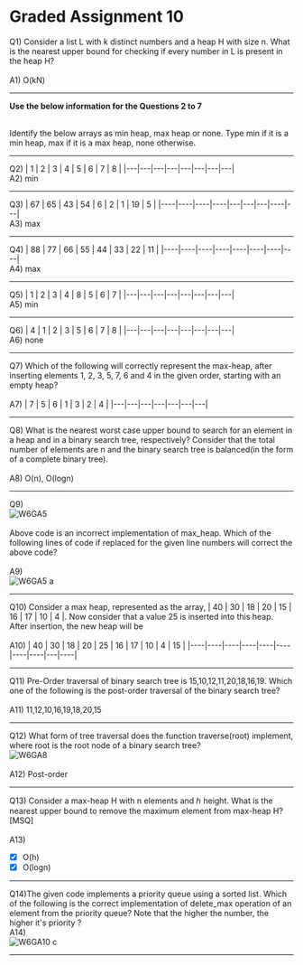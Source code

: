 # Graded Assignment 10

Q1)
Consider a list L with k distinct numbers and a heap H with size n. What is the nearest upper bound for checking if every number in L is present in the heap H?<br><br>
A1) O(kN)
__________________________________________________________________________________________________________________________
<b>Use the below information for the Questions 2 to 7</b><br></br>

Identify the below arrays as min heap, max heap or none. Type min if it is a min heap, max if it is a max heap, none otherwise.
__________________________________________________________________________________________________________________________
Q2) 
| 1 | 2 | 3 | 4 | 5 | 6 | 7 | 8 |
|---|---|---|---|---|---|---|---|
<br>
A2)
min

__________________________________________________________________________________________________________________________
Q3)
| 67 | 65 | 43 | 54 | 6 | 2 | 1 | 19 | 5 |
|----|----|----|----|---|---|---|----|---|
<br>
A3)
max

__________________________________________________________________________________________________________________________
Q4)
| 88 | 77 | 66 | 55 | 44 | 33 | 22 | 11 |
|----|----|----|----|----|----|----|----|
<br>
A4)
max

__________________________________________________________________________________________________________________________
Q5)
| 1 | 2 | 3 | 4 | 8 | 5 | 6 | 7 |
|---|---|---|---|---|---|---|---|
<br>
A5)
min

__________________________________________________________________________________________________________________________
Q6)
| 4 | 1 | 2 | 3 | 5 | 6 | 7 | 8 |
|---|---|---|---|---|---|---|---|
<br>
A6)
none

__________________________________________________________________________________________________________________________
Q7)
Which of the following will correctly represent the max-heap, after inserting elements 1, 2, 3, 5, 7, 6 and 4 in the given order, starting with an empty heap?
</br></br>
A7)
| 7 | 5 | 6 | 1 | 3 | 2 | 4 |
|---|---|---|---|---|---|---|

__________________________________________________________________________________________________________________________
Q8)
What is the nearest worst case upper bound to search for an element in a heap and in a binary search tree, respectively? Consider that the total number of elements are 
n and the binary search tree is balanced(in the form of a complete binary tree).
 </br></br>
A8)
O(n), O(logn)
__________________________________________________________________________________________________________________________
Q9)<br>
![W6GA5](https://github.com/NebulaTris/pdsa-iitm/assets/94922914/647b3c51-146f-4a42-9255-5440957a52a7)<br><br>
Above code is an incorrect implementation of max_heap. Which of the following lines of code if replaced for the given line numbers will correct the above code?
</br><br>
A9)<br>
![W6GA5 a](https://github.com/NebulaTris/pdsa-iitm/assets/94922914/bf083f82-5b3a-4344-b2b7-b86e29fd2c8b)

__________________________________________________________________________________________________________________________
Q10)
Consider a max heap, represented as the array, | 40 | 30 | 18 | 20 | 15 | 16 | 17 | 10 | 4 |. Now consider that a value 25 is inserted into this heap. After insertion, the new heap will be
</br></br>
A10)
| 40 | 30 | 18 | 20 | 25 | 16 | 17 | 10 | 4 | 15 |
|----|----|----|----|----|----|----|----|---|----|

__________________________________________________________________________________________________________________________
Q11)
Pre-Order traversal of binary search tree is 15,10,12,11,20,18,16,19. Which one of the following is the post-order traversal of the binary search tree?
 </br></br>
A11)
11,12,10,16,19,18,20,15
__________________________________________________________________________________________________________________________
Q12)
What form of tree traversal does the function traverse(root) implement, where root is the root node of a binary search tree?
 </br>
 ![W6GA8](https://github.com/NebulaTris/pdsa-iitm/assets/94922914/c83730d4-9980-42e5-b1cc-b5c0837fc635)
 </br></br>
A12)
Post-order
__________________________________________________________________________________________________________________________
Q13)
Consider a max-heap H with n elements and ℎ height. What is the nearest upper bound to remove the maximum element from max-heap H? [MSQ]
 </br></br>
A13)
- [x] O(h)
- [x] O(logn)
__________________________________________________________________________________________________________________________
Q14)The given code implements a priority queue using a sorted list. Which of the following is the correct implementation of delete_max operation of an element from the priority queue? Note that the higher the number, the higher it's priority ?
 </br>
A14)</br>
![W6GA10 c](https://github.com/NebulaTris/pdsa-iitm/assets/94922914/a78a5520-d16c-42e7-b614-d570222ca585)

__________________________________________________________________________________________________________________________
